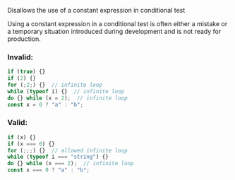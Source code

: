 Disallows the use of a constant expression in conditional test

Using a constant expression in a conditional test is often either a mistake or a
temporary situation introduced during development and is not ready for production.

### Invalid:
```typescript
if (true) {}
if (2) {}
for (;2;) {}  // infinite loop
while (typeof i) {}  // infinite loop
do {} while (x = 2);  // infinite loop
const x = 0 ? "a" : "b";
```

### Valid:
```typescript
if (x) {}
if (x === 0) {}
for (;;;) {}  // allowed infinite loop
while (typeof i === "string") {}
do {} while (x === 2);  // infinite loop
const x === 0 ? "a" : "b";
```